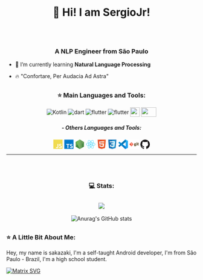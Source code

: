 <h1 align="center"> 👋 Hi! I am SergioJr!</h1>

<br></br>


<h3 align="center">A NLP Engineer from São Paulo</h3>


- 🌱 I’m currently learning **Natural Language Processing**

- 🔥 "Confortare, Per Audacia Ad Astra"

##


  <h3 align="center">⭐ Main Languages and Tools:</h3> 
<div align="center">
  <img alt="Kotlin" align="center" width="25px" src="https://resources.jetbrains.com/storage/products/company/brand/logos/Kotlin_icon.png?_gl=1*4ae63t*_ga*NzMyMzA4Mzc0LjE2NDAxMDQ2MDU.*_ga_V0XZL7QHEB*MTY0MTMzNjU4Mi4xLjAuMTY0MTMzNjU4NS4w&_ga=2.156874363.1375218345.1641336584-732308374.1640104605" />
  <img src="https://www.vectorlogo.zone/logos/dartlang/dartlang-icon.svg"alt="dart" align="center" width="25" height="25"/>
  <img src="https://www.vectorlogo.zone/logos/flutterio/flutterio-icon.svg" alt="flutter" align="center" width="25" height="25"/>
  <img src="https://firebase.google.com/downloads/brand-guidelines/PNG/logo-logomark.png?hl=pt-br" alt="flutter" align="center" width="25" height="25"/>
  <img src="https://resources.jetbrains.com/storage/products/company/brand/logos/IntelliJ_IDEA_icon.png?_gl=1*i026*_ga*NzMyMzA4Mzc0LjE2NDAxMDQ2MDU.*_ga_V0XZL7QHEB*MTY0MTMzNjU4Mi4xLjEuMTY0MTMzNjY0NC4w&_ga=2.135009713.1375218345.1641336584-732308374.1640104605" width="25" height="25" align="center" />
  <img src="https://developer.android.com/images/brand/Android_Robot.png" align="center" width="40" height="25" />

  <h5 align="center">- Others Languages and Tools:</h5> 

  <img align="center" alt="Joao-Js" height="25" width="25" src="https://raw.githubusercontent.com/devicons/devicon/master/icons/javascript/javascript-plain.svg"/>
  <img align="center" alt="Rafa-Ts" height="25" width="25" src="https://raw.githubusercontent.com/devicons/devicon/master/icons/typescript/typescript-plain.svg"/>
  <img align="center" alt="Rafa-Js" height="25" width="25" src="https://raw.githubusercontent.com/github/explore/80688e429a7d4ef2fca1e82350fe8e3517d3494d/topics/nodejs/nodejs.png"/>
  <img align="center" alt="Joao-React" height="25" width="25" src="https://raw.githubusercontent.com/devicons/devicon/master/icons/react/react-original.svg"/>
  <img align="center" alt="Joao-HTML" height="25" width="25" src="https://raw.githubusercontent.com/devicons/devicon/master/icons/html5/html5-original.svg"/>
  <img align="center" alt="Joao-CSS" height="25" width="25" src="https://raw.githubusercontent.com/devicons/devicon/master/icons/css3/css3-original.svg"/>
  <img align="center" alt="Visual Studio Code" width="25" height="25" src="https://raw.githubusercontent.com/github/explore/80688e429a7d4ef2fca1e82350fe8e3517d3494d/topics/visual-studio-code/visual-studio-code.png" />
  <img align="center" alt="Git" width="25" height="25" src="https://raw.githubusercontent.com/github/explore/80688e429a7d4ef2fca1e82350fe8e3517d3494d/topics/git/git.png" />
  <img align="center" alt="GitHub" width="25" height="25" src="https://raw.githubusercontent.com/github/explore/78df643247d429f6cc873026c0622819ad797942/topics/github/github.png" />
</div>
  

---

<br></br>
<h3 align="center"> 💻 Stats:<h3>
 
 ##
 <div align="center">
    <img height="180em" src="https://github-readme-stats.vercel.app/api/top-langs/?username=DevSakazaki&layout=compact&langs_count=5&theme=dark"/>

![Anurag's GitHub stats](https://github-readme-stats.vercel.app/api?username=DevSakazaki&theme=dark&show_icons=true)


                                 
</div>

##
  
### ⭐ A Little Bit About Me:
  
  <p>
    Hey, my name is sakazaki, I'm a self-taught Android developer, I'm from São Paulo - Brazil, I'm a high school student.
  </p>
  
 
[![Matrix SVG](https://raw.githubusercontent.com/rodrigograca31/rodrigograca31/master/matrix.svg)](https://www.youtube.com/watch?v=SDkAGkd4NLc) 

